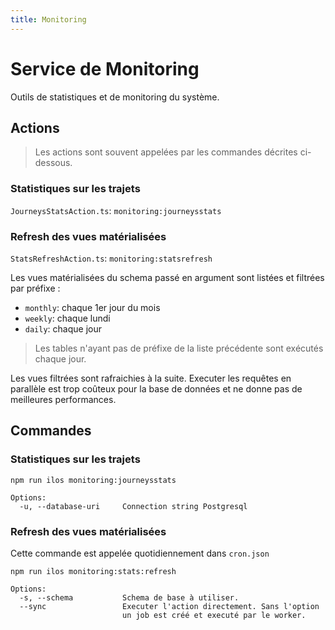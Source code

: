 ```yaml
---
title: Monitoring
---
```


# Service de Monitoring

Outils de statistiques et de monitoring du système.

## Actions

> Les actions sont souvent appelées par les commandes décrites ci-dessous.

### Statistiques sur les trajets

`JourneysStatsAction.ts`: `monitoring:journeysstats`

### Refresh des vues matérialisées

`StatsRefreshAction.ts`: `monitoring:statsrefresh`

Les vues matérialisées du schema passé en argument sont listées et filtrées par préfixe :

- `monthly`: chaque 1er jour du mois
- `weekly`: chaque lundi
- `daily`: chaque jour

> Les tables n'ayant pas de préfixe de la liste précédente sont exécutés chaque jour.

Les vues filtrées sont rafraichies à la suite. Executer les requêtes en parallèle est trop coûteux pour la base de données et ne donne pas de meilleures performances.

## Commandes

### Statistiques sur les trajets

```
npm run ilos monitoring:journeysstats

Options:
  -u, --database-uri     Connection string Postgresql
```

### Refresh des vues matérialisées

Cette commande est appelée quotidiennement dans `cron.json`

```
npm run ilos monitoring:stats:refresh

Options:
  -s, --schema           Schema de base à utiliser.
  --sync                 Executer l'action directement. Sans l'option
                         un job est créé et executé par le worker.
```
